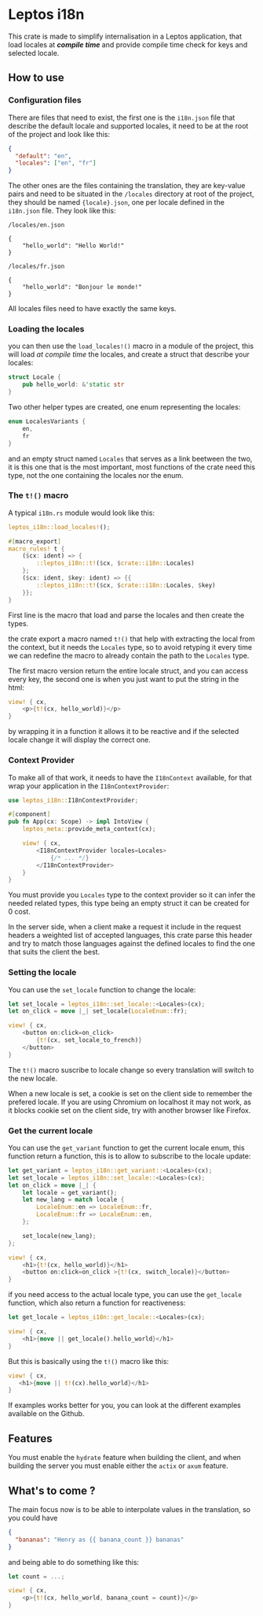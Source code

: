 # Leptos i18n

This crate is made to simplify internalisation in a Leptos application, that load locales at **_compile time_** and provide compile time check for keys and selected locale.

## How to use

### Configuration files

There are files that need to exist, the first one is the `i18n.json` file that describe the default locale and supported locales, it need to be at the root of the project and look like this:

```json
{
  "default": "en",
  "locales": ["en", "fr"]
}
```

The other ones are the files containing the translation, they are key-value pairs and need to be situated in the `/locales` directory at root of the project, they should be named `{locale}.json`, one per locale defined in the `i18n.json` file.
They look like this:

```
/locales/en.json

{
    "hello_world": "Hello World!"
}

/locales/fr.json

{
    "hello_world": "Bonjour le monde!"
}

```

All locales files need to have exactly the same keys.

### Loading the locales

you can then use the `load_locales!()` macro in a module of the project, this will load _at compile time_ the locales, and create a struct that describe your locales:

```rust
struct Locale {
    pub hello_world: &'static str
}
```

Two other helper types are created, one enum representing the locales:

```rust
enum LocalesVariants {
    en,
    fr
}
```

and an empty struct named `Locales` that serves as a link beetween the two, it is this one that is the most important, most functions of the crate need this type, not the one containing the locales nor the enum.

### The `t!()` macro

A typical `i18n.rs` module would look like this:

```rust
leptos_i18n::load_locales!();

#[macro_export]
macro_rules! t {
    ($cx: ident) => {
        ::leptos_i18n::t!($cx, $crate::i18n::Locales)
    };
    ($cx: ident, $key: ident) => {{
        ::leptos_i18n::t!($cx, $crate::i18n::Locales, $key)
    }};
}
```

First line is the macro that load and parse the locales and then create the types.

the crate export a macro named `t!()` that help with extracting the local from the context, but it needs the `Locales` type,
so to avoid retyping it every time we can redefine the macro to already contain the path to the `Locales` type.

The first macro version return the entire locale struct, and you can access every key, the second one is when you just want to put the string in the html:

```rust
view! { cx,
    <p>{t!(cx, hello_world)}</p>
}
```

by wrapping it in a function it allows it to be reactive and if the selected locale change it will display the correct one.

### Context Provider

To make all of that work, it needs to have the `I18nContext` available, for that wrap your application in the `I18nContextProvider`:

```rust
use leptos_i18n::I18nContextProvider;

#[component]
pub fn App(cx: Scope) -> impl IntoView {
    leptos_meta::provide_meta_context(cx);

    view! { cx,
        <I18nContextProvider locales=Locales>
            {/* ... */}
        </I18nContextProvider>
    }
}
```

You must provide you `Locales` type to the context provider so it can infer the needed related types, this type being an empty struct it can be created for 0 cost.

In the server side, when a client make a request it include in the request headers a weighted list of accepted languages,
this crate parse this header and try to match those languages against the defined locales to find the one that suits the client the best.

### Setting the locale

You can use the `set_locale` function to change the locale:

```rust
let set_locale = leptos_i18n::set_locale::<Locales>(cx);
let on_click = move |_| set_locale(LocaleEnum::fr);

view! { cx,
    <button on:click=on_click>
        {t!(cx, set_locale_to_french)}
    </button>
}

```

The `t!()` macro suscribe to locale change so every translation will switch to the new locale.

When a new locale is set, a cookie is set on the client side to remember the prefered locale. If you are using Chromium on localhost it may not work, as it blocks cookie set on the client side, try with another browser like Firefox.

### Get the current locale

You can use the `get_variant` function to get the current locale enum, this function return a function, this is to allow to subscribe to the locale update:

```rust
let get_variant = leptos_i18n::get_variant::<Locales>(cx);
let set_locale = leptos_i18n::set_locale::<Locales>(cx);
let on_click = move |_| {
    let locale = get_variant();
    let new_lang = match locale {
        LocaleEnum::en => LocaleEnum::fr,
        LocaleEnum::fr => LocaleEnum::en,
    };

    set_locale(new_lang);
};

view! { cx,
    <h1>{t!(cx, hello_world)}</h1>
    <button on:click=on_click >{t!(cx, switch_locale)}</button>
}
```

if you need access to the actual locale type, you can use the `get_locale` function, which also return a function for reactiveness:

```rust
let get_locale = leptos_i18n::get_locale::<Locales>(cx);

view! { cx,
    <h1>{move || get_locale().hello_world}</h1>
}

```

But this is basically using the `t!()` macro like this:

```rust
view! { cx,
   <h1>{move || t!(cx).hello_world}</h1>
}
```

If examples works better for you, you can look at the different examples available on the Github.

## Features

You must enable the `hydrate` feature when building the client, and when building the server you must enable either the `actix` or `axum` feature.

## What's to come ?

The main focus now is to be able to interpolate values in the translation, so you could have

```json
{
  "bananas": "Henry as {{ banana_count }} bananas"
}
```

and being able to do something like this:

```rust
let count = ...;

view! { cx,
    <p>{t!(cx, hello_world, banana_count = count)}</p>
}
```
